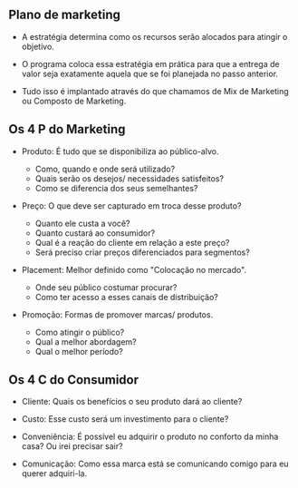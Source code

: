 ## Plano de marketing

* A estratégia determina como os recursos serão alocados para atingir o objetivo.

* O programa coloca essa estratégia em prática para que a entrega de valor seja exatamente aquela que se foi planejada no passo anterior.

* Tudo isso é implantado através do que chamamos de Mix de Marketing ou Composto de Marketing.

## Os 4 P do Marketing

* Produto: É tudo que se disponibiliza ao público-alvo.
    - Como, quando e onde será utilizado?
    - Quais serão os desejos/ necessidades satisfeitos?
    - Como se diferencia dos seus semelhantes?

* Preço: O que deve ser capturado em troca desse produto?
    - Quanto ele custa a você?
    - Quanto custará ao consumidor?
    - Qual é a reação do cliente em relação a este preço?
    - Será preciso criar preços diferenciados para segmentos?

* Placement: Melhor definido como "Colocação no mercado".
    - Onde seu público costumar procurar?
    - Como ter acesso a esses canais de distribuição?

* Promoção: Formas de promover marcas/ produtos.
    - Como atingir o público?
    - Qual a melhor abordagem?
    - Qual o melhor período?


## Os 4 C do Consumidor

* Cliente: Quais os benefícios o seu produto dará ao cliente?

* Custo: Esse custo será um investimento para o cliente?

* Conveniência: É possível eu adquirir o produto no conforto da minha casa? Ou irei precisar sair?

* Comunicação: Como essa marca está se comunicando comigo para eu querer adquiri-la.
